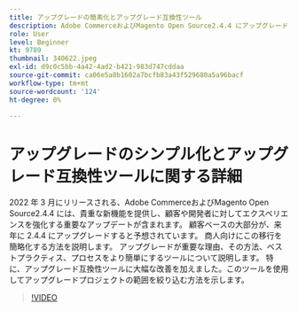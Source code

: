 ```yaml
---
title: アップグレードの簡素化とアップグレード互換性ツール
description: Adobe CommerceおよびMagento Open Source2.4.4 にアップグレードする理由と方法
role: User
level: Beginner
kt: 9789
thumbnail: 340622.jpeg
exl-id: d9c0c5bb-4a42-4ad2-b421-983d747cddaa
source-git-commit: ca06e5a8b1602a7bcfb83a43f529680a5a96bacf
workflow-type: tm+mt
source-wordcount: '124'
ht-degree: 0%

---
```


# アップグレードのシンプル化とアップグレード互換性ツールに関する詳細

2022 年 3 月にリリースされる、Adobe CommerceおよびMagento Open Source2.4.4 には、貴重な新機能を提供し、顧客や開発者に対してエクスペリエンスを強化する重要なアップデートが含まれます。 顧客ベースの大部分が、来年に 2.4.4 にアップグレードすると予想されています。 商人向けにこの移行を簡略化する方法を説明します。 アップグレードが重要な理由、その方法、ベストプラクティス、プロセスをより簡単にするツールについて説明します。 特に、アップグレード互換性ツールに大幅な改善を加えました。このツールを使用してアップグレードプロジェクトの範囲を絞り込む方法を示します。

>[!VIDEO](https://video.tv.adobe.com/v/340622/?quality=12&learn=on)
